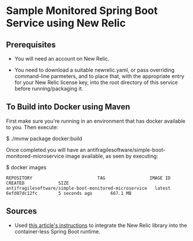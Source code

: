 # Sample Monitored Spring Boot Service using New Relic

## Prerequisites

* You will need an account on New Relic.

* You need to download a suitable newrelic.yaml, or pass overriding command-line parmeters, and to place that, with the appropriate entry for your New Relic license key, into the root directory of this service before running/packaging it.

## To Build into Docker using Maven

First make sure you're running in an environment that has docker available to you. Then execute:

$ ./mvnw package docker:build

Once completed you will have an antifragilesoftware/simple-boot-monitored-microservice image available, as seen by executing:

$ docker images

```
REPOSITORY                         TAG                 IMAGE ID            CREATED             SIZE
antifragilesoftware/simple-boot-monitored-microservice   latest              6efd07dc12fc        5 seconds ago       667.1 MB
```

## Sources

* Used [this article's instructions](http://www.kubrynski.com/2014/12/include-java-agent-in-standalone-spring.html) to integrate the New Relic library into the container-less Spring Boot runtime.
